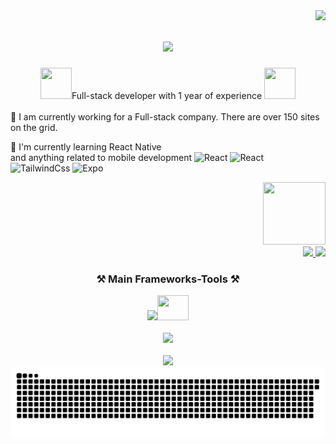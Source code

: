 <img align="right" src="https://visitor-badge.laobi.icu/badge?page_id=Sicilianii.Sicilianii" />

<h1 align="center">
    <img src="https://readme-typing-svg.herokuapp.com/?font=Righteous&size=35&center=true&vCenter=true&width=500&height=70&duration=4000&lines=+🌃+🌃+🌃Hello+moppet!+🌃+🌃+🌃;+🚬+I'm+Vladislav!+🚬;" />
</h1>

<div align="center">
<img width="50" height="50" src="https://usagif.com/wp-content/uploads/2021/4fh5wi/pepefrg-4.gif" />Full-stack developer with 1 year of experience <img width="50" height="50" src="https://usagif.com/wp-content/uploads/2021/4fh5wi/pepefrg-4.gif" /> 
</div>
<br>
👾 I am currently working for a Full-stack company. There are over 150 sites on the grid. 

📱 I'm currently learning React Native <br>
and anything related to mobile development ![React](https://img.shields.io/badge/-React-%23282C34?style=flat-square&logo=react)
![React](https://img.shields.io/badge/-ReactNative-%23282C34?style=flat-square&logo=react)
![TailwindCss](https://img.shields.io/badge/-TailwindCss-%231a202c?style=flat-square&logo=tailwind-css)
![Expo](https://img.shields.io/badge/-Expo-%231a202c?style=flat-square&logo=expo)
<div align="right">
    <img width="100" height="100" src="https://usagif.com/wp-content/uploads/2021/4fh5wi/pepefrg-13.gif" />
 </div> 
<div align="right"> 
  <a href="mailto:ssiciliani@rambler.ru">
    <img src="https://img.shields.io/badge/Gmail-333333?style=for-the-badge&logo=gmail&logoColor=purple" />
  </a>
  <a href="https://t.me/sSiciliano" target="_blank">
    <img src="https://img.shields.io/badge/Telegram-0077B5??style=for-the-badge&logo=telegram&logoColor=white" target="_blank" />
  </a>
</div>




<h3 align="center">⚒ Main Frameworks-Tools ⚒ </h3>
<div align="center">
    <img src="https://skillicons.dev/icons?i=ts,react,redux,graphql,materialui,tailwind,nodejs,express,php,mysql,sqlite" /><img width="50" height="40" src="https://seeklogo.com/images/E/expo-go-app-logo-BBBE394CB8-seeklogo.com.png" />
</div>
<br/>
<div align="center">
    <img src="https://skillicons.dev/icons?i=bootstrap,css,figma,git,github,html,ai,js,jquery,nextjs,sass,windicss,wordpress" />
</div>
<br/>


<div align="center">
  <img src="https://readme-typing-svg.herokuapp.com/?font=Righteous&size=18&center=true&vCenter=true&width=200&height=50&duration=7000&lines=+🚬+My+Contributions+🚬;" /><br/>
  <img alt="snake eating my contributions" src="https://raw.githubusercontent.com/Sicilianii/Sicilianii/output/github-contribution-grid-snake-dark.svg" />
  
  
  <br/><br/><br/>
</div>



